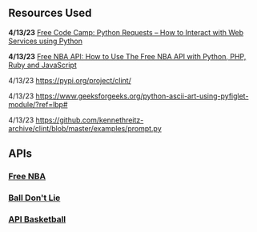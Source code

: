 ## Resources Used

**4/13/23**
[Free Code Camp: Python Requests – How to Interact with Web Services using Python ](https://www.freecodecamp.org/news/how-to-interact-with-web-services-using-python/)

**4/13/23**
[Free NBA API: How to Use The Free NBA API with Python, PHP, Ruby and JavaScript](https://rapidapi.com/blog/free-nba-api-with-python-php-ruby-and-javascript/)

4/13/23
https://pypi.org/project/clint/

4/13/23
https://www.geeksforgeeks.org/python-ascii-art-using-pyfiglet-module/?ref=lbp#

4/13/23
https://github.com/kennethreitz-archive/clint/blob/master/examples/prompt.py
  
## APIs


### [Free NBA](https://rapidapi.com/theapiguy/api/free-nba)

### [Ball Don't Lie](https://app.balldontlie.io/)

### [API Basketball](https://rapidapi.com/api-sports/api/api-basketball)
